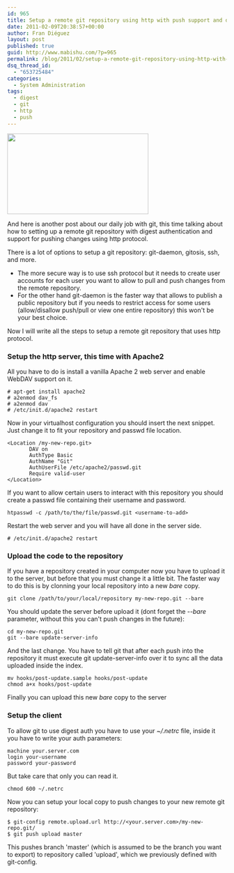 ```yaml
---
id: 965
title: Setup a remote git repository using http with push support and digest auth
date: 2011-02-09T20:38:57+00:00
author: Fran Diéguez
layout: post
published: true
guid: http://www.mabishu.com/?p=965
permalink: /blog/2011/02/setup-a-remote-git-repository-using-http-with-push-support-and-digest-auth/
dsq_thread_id:
  - "653725484"
categories:
  - System Administration
tags:
  - digest
  - git
  - http
  - push
---
```

<img class=" alignright" title="Git over HTTP" src="/assets/2011/02/git_over_http.png" alt="" width="324" height="185" />

And here is another post about our daily job with git, this time talking about how to setting up a remote git repository with digest authentication and support for pushing changes using http protocol.

There is a lot of options to setup a git repository: git-daemon, gitosis, ssh, and more.
<ul>
	<li>The more secure way is to use ssh protocol but it needs to create user accounts for each user you want to allow to pull and push changes from the remote repository.</li>
	<li> For the other hand git-daemon is the faster way that allows to publish a public repository but if you needs to restrict access for some users (allow/disallow push/pull or view one entire repository) this won't be your best choice.</li>
</ul>
Now I will write all the steps to setup a remote git repository that uses http protocol.

<!--more-->
<h3>Setup the http server, this time with Apache2</h3>
All you have to do is install a vanilla Apache 2 web server and enable WebDAV support on it.
<pre><code># apt-get install apache2
# a2enmod dav_fs
# a2enmod dav
# /etc/init.d/apache2 restart</code></pre>
Now in your virtualhost configuration you should insert the next snippet. Just change it to fit your repository and passwd file location.
<pre><code>&lt;Location /my-new-repo.git&gt;
       DAV on
       AuthType Basic
       AuthName "Git"
       AuthUserFile /etc/apache2/passwd.git
       Require valid-user
&lt;/Location&gt;</code></pre>
If you want to allow certain users to interact with this repository you should create a passwd file containing their username and password.
<pre><code>htpasswd -c /path/to/the/file/passwd.git &lt;username-to-add&gt;</code></pre>
Restart the web server and you will have all done in the server side.
<pre><code># /etc/init.d/apache2 restart</code></pre>
<h3>Upload the code to the repository</h3>
If you have a repository created in your computer now you have to upload it to the server, but before that you must change it a little bit. The faster way to do this is by clonning your local repository into a new <em>bare</em> copy.
<pre><code>git clone /path/to/your/local/repository my-new-repo.git --bare</code></pre>
You should update the server before upload it (dont forget the <em>--bare</em> parameter, without this you can't push changes in the future):
<pre><code>cd my-new-repo.git
git --bare update-server-info</code></pre>
And the last change. You have to tell git that after each push into the repository it must execute git update-server-info over it to sync all the data uploaded inside the index.
<pre><code>mv hooks/post-update.sample hooks/post-update
chmod a+x hooks/post-update</code></pre>
Finally you can upload this new <em>bare</em> copy to the server
<h3>Setup the client</h3>
To allow git to use digest auth you have to use your <em>~/.netrc</em> file, inside it you have to write your auth parameters:
<pre><code>machine your.server.com
login your-username
password your-password</code></pre>
But take care that only you can read it.
<pre><code>chmod 600 ~/.netrc</code></pre>
Now you can setup your local copy to push changes to your new remote git repository:
<pre><code>$ git-config remote.upload.url http://&lt;your.server.com&gt;/my-new-repo.git/
$ git push upload master</code></pre>
This pushes branch 'master' (which is assumed to be the branch you want to export) to repository called 'upload', which we previously defined with git-config.
